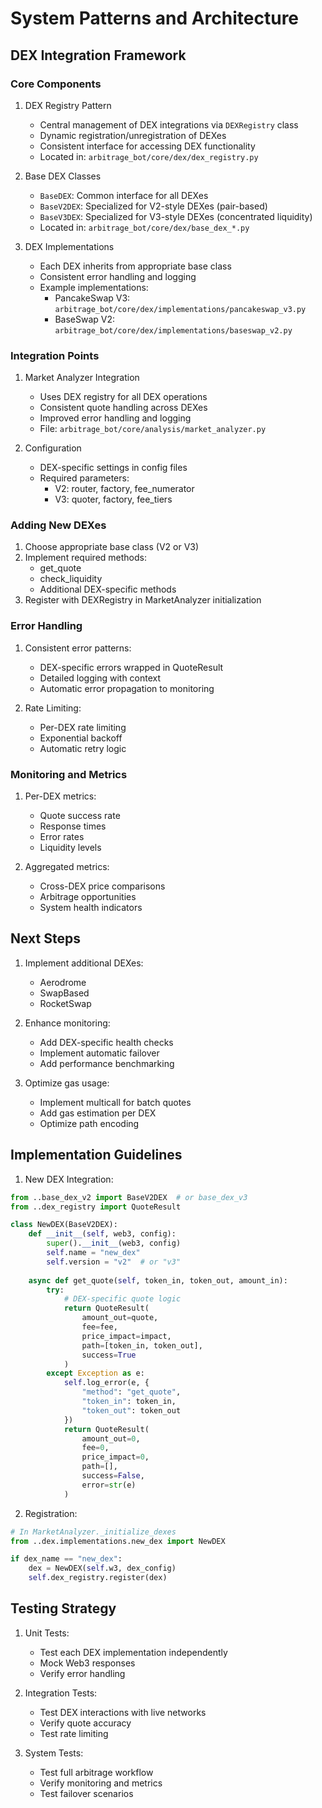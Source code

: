 # System Patterns and Architecture

## DEX Integration Framework

### Core Components

1. DEX Registry Pattern
   - Central management of DEX integrations via `DEXRegistry` class
   - Dynamic registration/unregistration of DEXes
   - Consistent interface for accessing DEX functionality
   - Located in: `arbitrage_bot/core/dex/dex_registry.py`

2. Base DEX Classes
   - `BaseDEX`: Common interface for all DEXes
   - `BaseV2DEX`: Specialized for V2-style DEXes (pair-based)
   - `BaseV3DEX`: Specialized for V3-style DEXes (concentrated liquidity)
   - Located in: `arbitrage_bot/core/dex/base_dex_*.py`

3. DEX Implementations
   - Each DEX inherits from appropriate base class
   - Consistent error handling and logging
   - Example implementations:
     - PancakeSwap V3: `arbitrage_bot/core/dex/implementations/pancakeswap_v3.py`
     - BaseSwap V2: `arbitrage_bot/core/dex/implementations/baseswap_v2.py`

### Integration Points

1. Market Analyzer Integration
   - Uses DEX registry for all DEX operations
   - Consistent quote handling across DEXes
   - Improved error handling and logging
   - File: `arbitrage_bot/core/analysis/market_analyzer.py`

2. Configuration
   - DEX-specific settings in config files
   - Required parameters:
     - V2: router, factory, fee_numerator
     - V3: quoter, factory, fee_tiers

### Adding New DEXes

1. Choose appropriate base class (V2 or V3)
2. Implement required methods:
   - get_quote
   - check_liquidity
   - Additional DEX-specific methods
3. Register with DEXRegistry in MarketAnalyzer initialization

### Error Handling

1. Consistent error patterns:
   - DEX-specific errors wrapped in QuoteResult
   - Detailed logging with context
   - Automatic error propagation to monitoring

2. Rate Limiting:
   - Per-DEX rate limiting
   - Exponential backoff
   - Automatic retry logic

### Monitoring and Metrics

1. Per-DEX metrics:
   - Quote success rate
   - Response times
   - Error rates
   - Liquidity levels

2. Aggregated metrics:
   - Cross-DEX price comparisons
   - Arbitrage opportunities
   - System health indicators

## Next Steps

1. Implement additional DEXes:
   - Aerodrome
   - SwapBased
   - RocketSwap

2. Enhance monitoring:
   - Add DEX-specific health checks
   - Implement automatic failover
   - Add performance benchmarking

3. Optimize gas usage:
   - Implement multicall for batch quotes
   - Add gas estimation per DEX
   - Optimize path encoding

## Implementation Guidelines

1. New DEX Integration:
```python
from ..base_dex_v2 import BaseV2DEX  # or base_dex_v3
from ..dex_registry import QuoteResult

class NewDEX(BaseV2DEX):
    def __init__(self, web3, config):
        super().__init__(web3, config)
        self.name = "new_dex"
        self.version = "v2"  # or "v3"
        
    async def get_quote(self, token_in, token_out, amount_in):
        try:
            # DEX-specific quote logic
            return QuoteResult(
                amount_out=quote,
                fee=fee,
                price_impact=impact,
                path=[token_in, token_out],
                success=True
            )
        except Exception as e:
            self.log_error(e, {
                "method": "get_quote",
                "token_in": token_in,
                "token_out": token_out
            })
            return QuoteResult(
                amount_out=0,
                fee=0,
                price_impact=0,
                path=[],
                success=False,
                error=str(e)
            )
```

2. Registration:
```python
# In MarketAnalyzer._initialize_dexes
from ..dex.implementations.new_dex import NewDEX

if dex_name == "new_dex":
    dex = NewDEX(self.w3, dex_config)
    self.dex_registry.register(dex)
```

## Testing Strategy

1. Unit Tests:
   - Test each DEX implementation independently
   - Mock Web3 responses
   - Verify error handling

2. Integration Tests:
   - Test DEX interactions with live networks
   - Verify quote accuracy
   - Test rate limiting

3. System Tests:
   - Test full arbitrage workflow
   - Verify monitoring and metrics
   - Test failover scenarios
